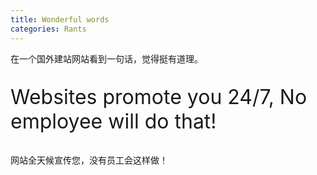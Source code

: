 ```yaml
---
title: Wonderful words
categories: Rants
---
```


在一个国外建站网站看到一句话，觉得挺有道理。

<p style="font-size:32px">Websites promote you 24/7, No employee will do that!</p>

网站全天候宣传您，没有员工会这样做！